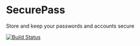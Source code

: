# SecurePass
Store and keep your passwords and accounts secure

[![Build Status](https://travis-ci.com/Javinator9889/SecurePass.svg?branch=database)](https://travis-ci.com/Javinator9889/SecurePass)
